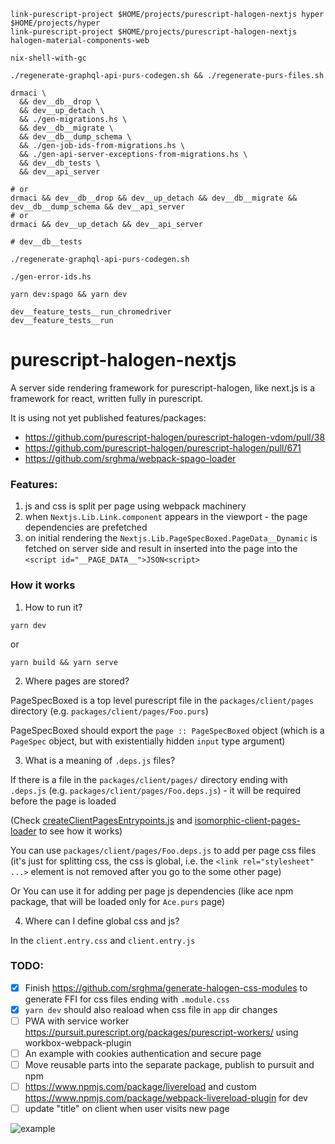 ```
link-purescript-project $HOME/projects/purescript-halogen-nextjs hyper $HOME/projects/hyper
link-purescript-project $HOME/projects/purescript-halogen-nextjs halogen-material-components-web

nix-shell-with-gc

./regenerate-graphql-api-purs-codegen.sh && ./regenerate-purs-files.sh

drmaci \
  && dev__db__drop \
  && dev__up_detach \
  && ./gen-migrations.hs \
  && dev__db__migrate \
  && dev__db__dump_schema \
  && ./gen-job-ids-from-migrations.hs \
  && ./gen-api-server-exceptions-from-migrations.hs \
  && dev__db_tests \
  && dev__api_server

# or
drmaci && dev__db__drop && dev__up_detach && dev__db__migrate && dev__db__dump_schema && dev__api_server
# or
drmaci && dev__up_detach && dev__api_server

# dev__db__tests

./regenerate-graphql-api-purs-codegen.sh

./gen-error-ids.hs

yarn dev:spago && yarn dev

dev__feature_tests__run_chromedriver
dev__feature_tests__run
```

# purescript-halogen-nextjs

A server side rendering framework for purescript-halogen, like next.js is a framework for react,
written fully in purescript.

It is using not yet published features/packages:
- https://github.com/purescript-halogen/purescript-halogen-vdom/pull/38
- https://github.com/purescript-halogen/purescript-halogen/pull/671
- https://github.com/srghma/webpack-spago-loader

### Features:

1. js and css is split per page using webpack machinery
1. when `Nextjs.Lib.Link.component` appears in the viewport - the page dependencies are prefetched
1. on initial rendering the `Nextjs.Lib.PageSpecBoxed.PageData__Dynamic` is fetched on server side and result in
inserted into the page into the `<script id="__PAGE_DATA__">JSON<script>`

### How it works

1. How to run it?

```
yarn dev
```

or

```
yarn build && yarn serve
```

2. Where pages are stored?

PageSpecBoxed is a top level purescript file in the `packages/client/pages` directory (e.g. `packages/client/pages/Foo.purs`)

PageSpecBoxed should export the `page :: PageSpecBoxed` object (which is a `PageSpec` object, but with existentially hidden `input` type
argument)

3. What is a meaning of `.deps.js` files?

If there is a file in the `packages/client/pages/` directory ending with `.deps.js` (e.g. `packages/client/pages/Foo.deps.js`) - it will be
required before the page is loaded

(Check [createClientPagesEntrypoints.js](https://github.com/srghma/purescript-halogen-nextjs/blob/0e26569df6452dc1e7983d6f629448e70e4e6f2c/webpack/config/createClientPagesEntrypoints.js#L71)
and [isomorphic-client-pages-loader](https://github.com/srghma/purescript-halogen-nextjs/blob/0e26569df6452dc1e7983d6f629448e70e4e6f2c/webpack/lib/isomorphic-client-pages-loader.js#L30-L33)
to see how it works)

You can use `packages/client/pages/Foo.deps.js` to add per page css files (it's just for splitting css, the css is global, i.e.
the `<link rel="stylesheet" ...>` element is not removed after you go to the some other page)

Or You can use it for adding per page js dependencies (like ace npm package, that will be loaded only for `Ace.purs` page)

4. Where can I define global css and js?

In the `client.entry.css` and `client.entry.js`


### TODO:

- [x] Finish https://github.com/srghma/generate-halogen-css-modules to generate FFI for css files ending with `.module.css`
- [x] `yarn dev` should also reaload when css file in `app` dir changes
- [ ] PWA with service worker https://pursuit.purescript.org/packages/purescript-workers/ using workbox-webpack-plugin
- [ ] An example with cookies authentication and secure page
- [ ] Move reusable parts into the separate package, publish to pursuit and npm
- [ ] https://www.npmjs.com/package/livereload and custom https://www.npmjs.com/package/webpack-livereload-plugin for dev
- [ ] update "title" on client when user visits new page

![example](https://i.imgur.com/VF5UY5s.png)
